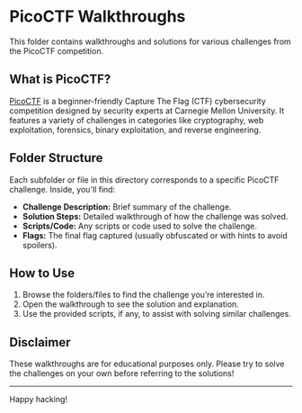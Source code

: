 # PicoCTF Walkthroughs

This folder contains walkthroughs and solutions for various challenges from the PicoCTF competition.

## What is PicoCTF?

[PicoCTF](https://picoctf.org/) is a beginner-friendly Capture The Flag (CTF) cybersecurity competition designed by security experts at Carnegie Mellon University. It features a variety of challenges in categories like cryptography, web exploitation, forensics, binary exploitation, and reverse engineering.

## Folder Structure

Each subfolder or file in this directory corresponds to a specific PicoCTF challenge. Inside, you'll find:

- **Challenge Description:** Brief summary of the challenge.
- **Solution Steps:** Detailed walkthrough of how the challenge was solved.
- **Scripts/Code:** Any scripts or code used to solve the challenge.
- **Flags:** The final flag captured (usually obfuscated or with hints to avoid spoilers).

## How to Use

1. Browse the folders/files to find the challenge you’re interested in.
2. Open the walkthrough to see the solution and explanation.
3. Use the provided scripts, if any, to assist with solving similar challenges.

## Disclaimer

These walkthroughs are for educational purposes only. Please try to solve the challenges on your own before referring to the solutions!

---

Happy hacking!
